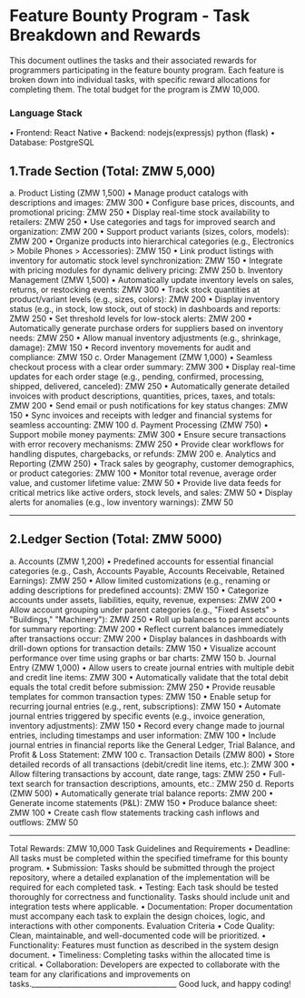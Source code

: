 # Feature Bounty Program - Task Breakdown and Rewards
This document outlines the tasks and their associated rewards for programmers participating in the feature bounty program. Each feature is broken down into individual tasks, with specific reward allocations for completing them. The total budget for the program is ZMW 10,000.
### Language Stack
•	Frontend: React Native
•	Backend: nodejs(expressjs) python (flask)
•	Database: PostgreSQL


## 1.Trade Section (Total: ZMW 5,000)
a. Product Listing (ZMW 1,500)
•	Manage product catalogs with descriptions and images: ZMW 300
•	Configure base prices, discounts, and promotional pricing: ZMW 250
•	Display real-time stock availability to retailers: ZMW 250
•	Use categories and tags for improved search and organization: ZMW 200
•	Support product variants (sizes, colors, models): ZMW 200
•	Organize products into hierarchical categories (e.g., Electronics > Mobile Phones > Accessories): ZMW 150
•	Link product listings with inventory for automatic stock level synchronization: ZMW 150
•	Integrate with pricing modules for dynamic delivery pricing: ZMW 250
b. Inventory Management (ZMW 1,500)
•	Automatically update inventory levels on sales, returns, or restocking events: ZMW 300
•	Track stock quantities at product/variant levels (e.g., sizes, colors): ZMW 200
•	Display inventory status (e.g., in stock, low stock, out of stock) in dashboards and reports: ZMW 250
•	Set threshold levels for low-stock alerts: ZMW 200
•	Automatically generate purchase orders for suppliers based on inventory needs: ZMW 250
•	Allow manual inventory adjustments (e.g., shrinkage, damage): ZMW 150
•	Record inventory movements for audit and compliance: ZMW 150
c. Order Management (ZMW 1,000)
•	Seamless checkout process with a clear order summary: ZMW 300
•	Display real-time updates for each order stage (e.g., pending, confirmed, processing, shipped, delivered, canceled): ZMW 250
•	Automatically generate detailed invoices with product descriptions, quantities, prices, taxes, and totals: ZMW 200
•	Send email or push notifications for key status changes: ZMW 150
•	Sync invoices and receipts with ledger and financial systems for seamless accounting: ZMW 100
d. Payment Processing (ZMW 750)
•	Support mobile money payments: ZMW 300
•	Ensure secure transactions with error recovery mechanisms: ZMW 250
•	Provide clear workflows for handling disputes, chargebacks, or refunds: ZMW 200
e. Analytics and Reporting (ZMW 250)
•	Track sales by geography, customer demographics, or product categories: ZMW 100
•	Monitor total revenue, average order value, and customer lifetime value: ZMW 50
•	Provide live data feeds for critical metrics like active orders, stock levels, and sales: ZMW 50
•	Display alerts for anomalies (e.g., low inventory warnings): ZMW 50
________________________________________
## 2.Ledger Section (Total: ZMW 5000)
a. Accounts (ZMW 1,200)
•	Predefined accounts for essential financial categories (e.g., Cash, Accounts Payable, Accounts Receivable, Retained Earnings): ZMW 250
•	Allow limited customizations (e.g., renaming or adding descriptions for predefined accounts): ZMW 150
•	Categorize accounts under assets, liabilities, equity, revenue, expenses: ZMW 200
•	Allow account grouping under parent categories (e.g., "Fixed Assets" > "Buildings," "Machinery"): ZMW 250
•	Roll up balances to parent accounts for summary reporting: ZMW 200
•	Reflect current balances immediately after transactions occur: ZMW 200
•	Display balances in dashboards with drill-down options for transaction details: ZMW 150
•	Visualize account performance over time using graphs or bar charts: ZMW 150
b. Journal Entry (ZMW 1,000)
•	Allow users to create journal entries with multiple debit and credit line items: ZMW 300
•	Automatically validate that the total debit equals the total credit before submission: ZMW 250
•	Provide reusable templates for common transaction types: ZMW 150
•	Enable setup for recurring journal entries (e.g., rent, subscriptions): ZMW 150
•	Automate journal entries triggered by specific events (e.g., invoice generation, inventory adjustments): ZMW 150
•	Record every change made to journal entries, including timestamps and user information: ZMW 100
•	Include journal entries in financial reports like the General Ledger, Trial Balance, and Profit & Loss Statement: ZMW 100
c. Transaction Details (ZMW 800)
•	Store detailed records of all transactions (debit/credit line items, etc.): ZMW 300
•	Allow filtering transactions by account, date range, tags: ZMW 250
•	Full-text search for transaction descriptions, amounts, etc.: ZMW 250
d. Reports (ZMW 500)
•	Automatically generate trial balance reports: ZMW 200
•	Generate income statements (P&L): ZMW 150
•	Produce balance sheet: ZMW 100
•	Create cash flow statements tracking cash inflows and outflows: ZMW 50
________________________________________
Total Rewards: ZMW 10,000
Task Guidelines and Requirements
•	Deadline: All tasks must be completed within the specified timeframe for this bounty program.
•	Submission: Tasks should be submitted through the project repository, where a detailed explanation of the implementation will be required for each completed task.
•	Testing: Each task should be tested thoroughly for correctness and functionality. Tasks should include unit and integration tests where applicable.
•	Documentation: Proper documentation must accompany each task to explain the design choices, logic, and interactions with other components.
Evaluation Criteria
•	Code Quality: Clean, maintainable, and well-documented code will be prioritized.
•	Functionality: Features must function as described in the system design document.
•	Timeliness: Completing tasks within the allocated time is critical.
•	Collaboration: Developers are expected to collaborate with the team for any clarifications and improvements on tasks.________________________________________
Good luck, and happy coding!

